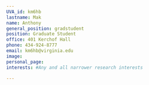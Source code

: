 ```yaml
---
UVA_id: km6hb
lastname: Mak
name: Anthony
general_position: gradstudent
position: Graduate Student
office: 401 Kerchof Hall
phone: 434-924-8777
email: km6hb@virginia.edu
image:
personal_page:
interests: #Any and all narrower research interests

---
```

